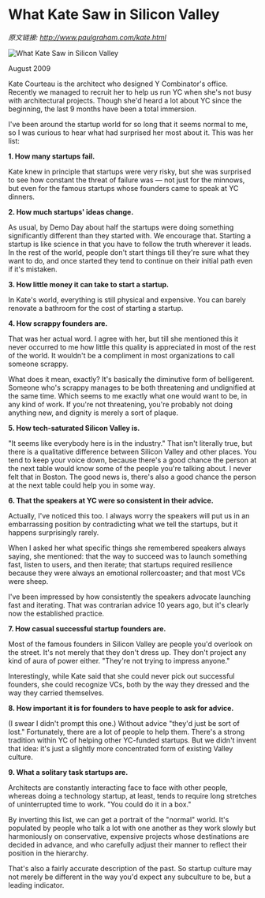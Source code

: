 # What Kate Saw in Silicon Valley

_原文链接: <http://www.paulgraham.com/kate.html>_

![What Kate Saw in Silicon Valley  ](https://s.turbifycdn.com/aah/paulgraham/what-kate-saw-in-silicon-valley-2.gif)  
  
August 2009  
  
Kate Courteau is the architect who designed Y Combinator's office. Recently we managed to recruit her to help us run YC when she's not busy with architectural projects. Though she'd heard a lot about YC since the beginning, the last 9 months have been a total immersion.  
  
I've been around the startup world for so long that it seems normal to me, so I was curious to hear what had surprised her most about it. This was her list:  
  
  
  
**1\. How many startups fail.**  
  
Kate knew in principle that startups were very risky, but she was surprised to see how constant the threat of failure was — not just for the minnows, but even for the famous startups whose founders came to speak at YC dinners.  
  
**2\. How much startups' ideas change.**  
  
As usual, by Demo Day about half the startups were doing something significantly different than they started with. We encourage that. Starting a startup is like science in that you have to follow the truth wherever it leads. In the rest of the world, people don't start things till they're sure what they want to do, and once started they tend to continue on their initial path even if it's mistaken.  
  
**3\. How little money it can take to start a startup.**  
  
In Kate's world, everything is still physical and expensive. You can barely renovate a bathroom for the cost of starting a startup.  
  
**4\. How scrappy founders are.**  
  
That was her actual word. I agree with her, but till she mentioned this it never occurred to me how little this quality is appreciated in most of the rest of the world. It wouldn't be a compliment in most organizations to call someone scrappy.  
  
What does it mean, exactly? It's basically the diminutive form of belligerent. Someone who's scrappy manages to be both threatening and undignified at the same time. Which seems to me exactly what one would want to be, in any kind of work. If you're not threatening, you're probably not doing anything new, and dignity is merely a sort of plaque.  
  
**5\. How tech-saturated Silicon Valley is.**  
  
"It seems like everybody here is in the industry." That isn't literally true, but there is a qualitative difference between Silicon Valley and other places. You tend to keep your voice down, because there's a good chance the person at the next table would know some of the people you're talking about. I never felt that in Boston. The good news is, there's also a good chance the person at the next table could help you in some way.  
  
**6\. That the speakers at YC were so consistent in their advice.**  
  
Actually, I've noticed this too. I always worry the speakers will put us in an embarrassing position by contradicting what we tell the startups, but it happens surprisingly rarely.  
  
When I asked her what specific things she remembered speakers always saying, she mentioned: that the way to succeed was to launch something fast, listen to users, and then iterate; that startups required resilience because they were always an emotional rollercoaster; and that most VCs were sheep.  
  
I've been impressed by how consistently the speakers advocate launching fast and iterating. That was contrarian advice 10 years ago, but it's clearly now the established practice.  
  
**7\. How casual successful startup founders are.**  
  
Most of the famous founders in Silicon Valley are people you'd overlook on the street. It's not merely that they don't dress up. They don't project any kind of aura of power either. "They're not trying to impress anyone."  
  
Interestingly, while Kate said that she could never pick out successful founders, she could recognize VCs, both by the way they dressed and the way they carried themselves.  
  
**8\. How important it is for founders to have people to ask for advice.**  
  
(I swear I didn't prompt this one.) Without advice "they'd just be sort of lost." Fortunately, there are a lot of people to help them. There's a strong tradition within YC of helping other YC-funded startups. But we didn't invent that idea: it's just a slightly more concentrated form of existing Valley culture.  
  
**9\. What a solitary task startups are.**  
  
Architects are constantly interacting face to face with other people, whereas doing a technology startup, at least, tends to require long stretches of uninterrupted time to work. "You could do it in a box."  
  
  
  
By inverting this list, we can get a portrait of the "normal" world. It's populated by people who talk a lot with one another as they work slowly but harmoniously on conservative, expensive projects whose destinations are decided in advance, and who carefully adjust their manner to reflect their position in the hierarchy.  
  
That's also a fairly accurate description of the past. So startup culture may not merely be different in the way you'd expect any subculture to be, but a leading indicator.  
  

